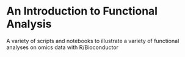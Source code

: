 # An Introduction to Functional Analysis
A variety of scripts and notebooks to illustrate a variety of functional analyses on omics data with R/Bioconductor
